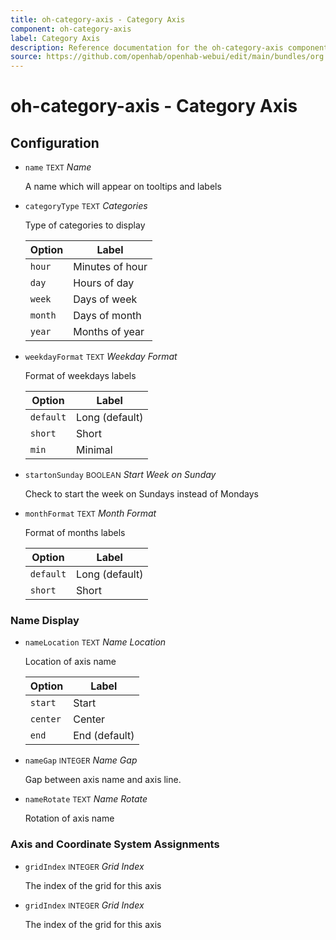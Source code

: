 ```yaml
---
title: oh-category-axis - Category Axis
component: oh-category-axis
label: Category Axis
description: Reference documentation for the oh-category-axis component
source: https://github.com/openhab/openhab-webui/edit/main/bundles/org.openhab.ui/doc/components/oh-category-axis.md
---
```


# oh-category-axis - Category Axis

<!-- GENERATED componentDescription -->

<!-- GENERATED /componentDescription -->

## Configuration

<!-- GENERATED props -->

- `name` <small>TEXT</small> _Name_

  A name which will appear on tooltips and labels

- `categoryType` <small>TEXT</small> _Categories_

  Type of categories to display

  | Option | Label |
  |--------|-------|
  | `hour` | Minutes of hour |
  | `day` | Hours of day |
  | `week` | Days of week |
  | `month` | Days of month |
  | `year` | Months of year |


- `weekdayFormat` <small>TEXT</small> _Weekday Format_

  Format of weekdays labels

  | Option | Label |
  |--------|-------|
  | `default` | Long (default) |
  | `short` | Short |
  | `min` | Minimal |


- `startonSunday` <small>BOOLEAN</small> _Start Week on Sunday_

  Check to start the week on Sundays instead of Mondays

- `monthFormat` <small>TEXT</small> _Month Format_

  Format of months labels

  | Option | Label |
  |--------|-------|
  | `default` | Long (default) |
  | `short` | Short |


### Name Display


- `nameLocation` <small>TEXT</small> _Name Location_

  Location of axis name

  | Option | Label |
  |--------|-------|
  | `start` | Start |
  | `center` | Center |
  | `end` | End (default) |


- `nameGap` <small>INTEGER</small> _Name Gap_

  Gap between axis name and axis line.

- `nameRotate` <small>TEXT</small> _Name Rotate_

  Rotation of axis name

### Axis and Coordinate System Assignments


- `gridIndex` <small>INTEGER</small> _Grid Index_

  The index of the grid for this axis

- `gridIndex` <small>INTEGER</small> _Grid Index_

  The index of the grid for this axis

<!-- GENERATED /props -->
